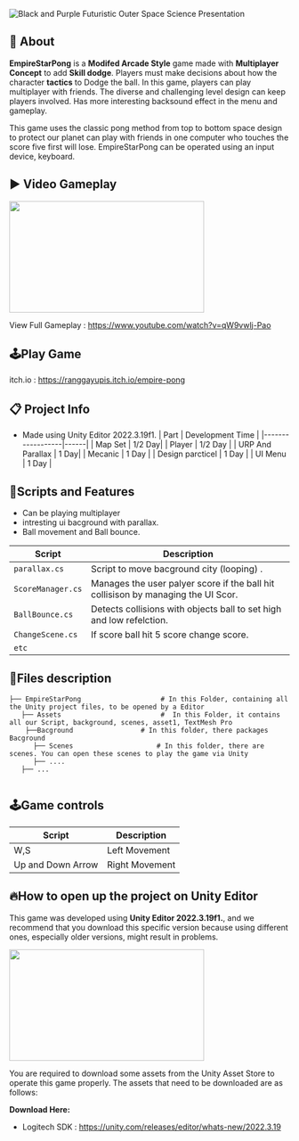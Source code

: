 ![Black and Purple Futuristic Outer Space Science Presentation](https://github.com/user-attachments/assets/c3bc38ec-0cfb-4185-979e-79a5e2dea133)

## 🔴 About
**EmpireStarPong** is a **Modifed Arcade Style** game made with **Multiplayer Concept** to add **Skill dodge**. Players must make decisions about how the character **tactics** to Dodge the ball. In this game, players can play multiplayer with friends. The diverse and challenging level design can keep players involved. Has more interesting backsound effect in the menu and gameplay.

This game uses the classic pong method from top to bottom space design to protect our planet can play with friends in one computer who touches the score five first will lose. EmpireStarPong can be operated using an input device, keyboard.


## ▶️ Video Gameplay
<img src="https://github.com/user-attachments/assets/ef02f34c-c276-4cf7-87c3-e1bbb691d0e8" width="350" height="200">

View Full Gameplay : https://www.youtube.com/watch?v=qW9vwlj-Pao

## 🕹️Play Game
itch.io : https://ranggayupis.itch.io/empire-pong

## 📋 Project Info
- Made using Unity Editor 2022.3.19f1.
| Part | Development Time |
|------------------|------|
| Map Set | 1/2 Day|
| Player |  1/2 Day |
| URP And Parallax | 1 Day|
| Mecanic | 1 Day |
| Design parcticel | 1 Day |
| UI Menu | 1 Day |

## 📜Scripts and Features
- Can be playing multiplayer
- intresting ui bacground with parallax.
- Ball movement and Ball bounce.

| Script                | Description                                                                 |
|-----------------------|-----------------------------------------------------------------------------|
| `parallax.cs` | Script to move bacground city (looping) . |
| `ScoreManager.cs` | Manages the user palyer score if the ball hit collisison by managing the UI Scor. |
| `BallBounce.cs` | Detects collisions with objects ball to set high and low refelction. |
| `ChangeScene.cs` | If score ball hit 5 score change score.|
| `etc` |

## 📂Files description

```
├── EmpireStarPong                    # In this Folder, containing all the Unity project files, to be opened by a Editor
   ├── Assets                         #  In this Folder, it contains all our Script, background, scenes, asset1, TextMesh Pro
    ├──Bacground                 # In this folder, there packages Bacground
      ├── Scenes                     # In this folder, there are scenes. You can open these scenes to play the game via Unity
      ├── ....
   ├── ...
      
```

## 🕹️Game controls
| Script | Description |
|----------------------|------------------|
| W,S | Left Movement|
| Up and Down Arrow | Right Movement|

## 🔥How to open up the project on Unity Editor
This game was developed using **Unity Editor 2022.3.19f1.**, and we recommend that you download this specific version because using different ones, especially older versions, might result in problems.

<img src="https://github.com/user-attachments/assets/b28116d6-7128-458e-a041-ee5f336c5a55" width="350" height="200">

You are required to download some assets from the Unity Asset Store to operate this game properly. The assets that need to be downloaded are as follows:

**Download Here:** 
- Logitech SDK : https://unity.com/releases/editor/whats-new/2022.3.19


